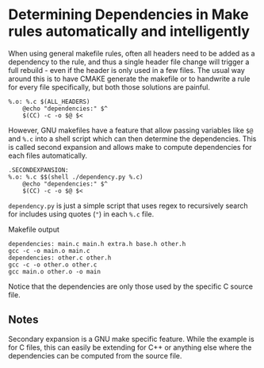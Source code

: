 # Determining Dependencies in Make rules automatically and intelligently

When using general makefile rules, often all headers need to be added as a dependency to the rule, and thus a single header file change will trigger a full rebuild - even if the header is only used in a few files. The usual way around this is to have CMAKE generate the makefile or to handwrite a rule for every file specifically, but both those solutions are painful. 
```Make
%.o: %.c $(ALL_HEADERS)
	@echo "dependencies:" $^ 
	$(CC) -c -o $@ $<
```

However, GNU makefiles have a feature that allow passing variables like `$@` and `%.c` into a shell script which can then determine the dependencies. This is called second expansion and allows make to compute dependencies for each files automatically.

```Make
.SECONDEXPANSION:
%.o: %.c $$(shell ./dependency.py %.c)
	@echo "dependencies:" $^ 
	$(CC) -c -o $@ $<
```

`dependency.py` is just a simple script that uses regex to recursively search for includes using quotes (`"`) in each `%.c` file.

Makefile output

```
dependencies: main.c main.h extra.h base.h other.h
gcc -c -o main.o main.c
dependencies: other.c other.h
gcc -c -o other.o other.c
gcc main.o other.o -o main
```
Notice that the dependencies are only those used by the specific C source file.

## Notes

Secondary expansion is a GNU make specific feature. While the example is for C files, this can easily be extending for C++ or anything else where the dependencies can be computed from the source file.
